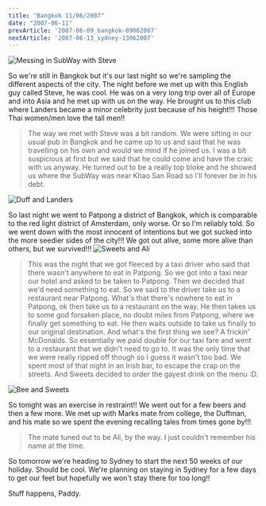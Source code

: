 ```yaml
---
title: "Bangkok 11/06/2007"
date: "2007-06-11"
prevArticle: '2007-06-09_bangkok-09062007'
nextArticle: '2007-06-13_sydney-13062007'
---
```

![Messing in SubWay with Steve](/images/P6090636.JPG "Messing in SubWay with Steve")

So we're still in Bangkok but it's our last night so we're sampling the different aspects of the city. The night before we met up with this English guy called Steve, he was cool. He was on a very long trip over all of Europe and into Asia and he met up with us on the way. He brought us to this club where Landers became a minor celebrity just because of his height!!! Those Thai women/men love the tall men!!

> The way we met with Steve was a bit random. We were sitting in our usual pub in Bangkok and he came up to us and said that he was travelling on his own and would we mind if he joined us. I was a bit suspicious at first but we said that he could come and have the craic with us anyway. He turned out to be a really top bloke and he showed us where the SubWay was near Khao San Road so I'll forever be in his debt.

![Duff and Landers](/images/P6110656.JPG "Duff and Landers")

So last night we went to Patpong a district of Bangkok, which is comparable to the red light district of Amsterdam, only worse. Or so I'm reliably told. So we went down with the most innocent of intentions but we got sucked into the more seedier sides of the city!!! We got out alive, some more alive than others, but we survived!!!
![Sweets and Ali](/images/P6110657.JPG "Sweets and Ali")


> This was the night that we got fleeced by a taxi driver who said that there wasn't anywhere to eat in Patpong. So we got into a taxi near our hotel and asked to be taken to Patpong. Then we decided that we'd need something to eat. So we said to the driver take us to a restaurant near Patpong. What's that there's nowhere to eat in Patpong, ok then take us to a restaurant on the way. He then takes us to some god forsaken place, no doubt miles from Patpong, where we finally get something to eat. He then waits outside to take us finally to our original destination. And what's the first thing we see? A frickin' McDonalds. So essentially we paid double for our taxi fare and went to a restaurant that we didn't need to go to. It was the only time that we were really ripped off though so I guess it wasn't too bad. We spent most of that night in an Irish bar, to escape the crap on the streets. And Sweets decided to order the gayest drink on the menu :D.

![Bee and Sweets](/images/P6110675.JPG "Bee and Sweets")

So tonight was an exercise in restraint!! We went out for a few beers and then a few more. We met up with Marks mate from college, the Duffman, and his mate so we spent the evening recalling tales from times gone by!!!

> The mate tuned out to be Ali, by the way. I just couldn't remember his name at the time.

So tomorrow we're heading to Sydney to start the next 50 weeks of our holiday. Should be cool. We're planning on staying in Sydney for a few days to get our feet but hopefully we won't stay there for too long!!

Stuff happens,
Paddy.